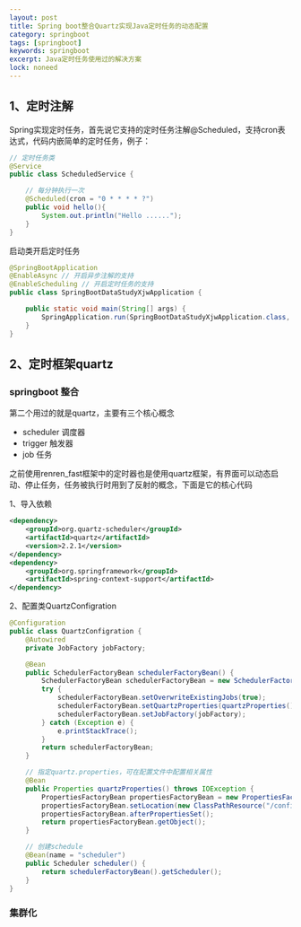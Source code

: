 ```yaml
---
layout: post
title: Spring boot整合Quartz实现Java定时任务的动态配置
category: springboot
tags: [springboot]
keywords: springboot
excerpt: Java定时任务使用过的解决方案
lock: noneed
---
```


## 1、定时注解

Spring实现定时任务，首先说它支持的定时任务注解@Scheduled，支持cron表达式，代码内嵌简单的定时任务，例子：

```java
// 定时任务类
@Service
public class ScheduledService {

	// 每分钟执行一次
	@Scheduled(cron = "0 * * * * ?")
	public void hello(){
		System.out.println("Hello ......");
	}
} 
```

启动类开启定时任务

```java
@SpringBootApplication
@EnableAsync // 开启异步注解的支持
@EnableScheduling // 开启定时任务的支持
public class SpringBootDataStudyXjwApplication {

	public static void main(String[] args) {
		SpringApplication.run(SpringBootDataStudyXjwApplication.class, args);
	}
}
```

## 2、定时框架quartz

### springboot 整合

第二个用过的就是quartz，主要有三个核心概念

- scheduler 调度器
- trigger 触发器
- job 任务

之前使用renren_fast框架中的定时器也是使用quartz框架，有界面可以动态启动、停止任务，任务被执行时用到了反射的概念，下面是它的核心代码



1、导入依赖

```xml
<dependency>
    <groupId>org.quartz-scheduler</groupId>
    <artifactId>quartz</artifactId>
    <version>2.2.1</version>
</dependency>
<dependency>
    <groupId>org.springframework</groupId>
    <artifactId>spring-context-support</artifactId>
</dependency>
```

2、配置类QuartzConfigration

```java
@Configuration
public class QuartzConfigration {
    @Autowired
    private JobFactory jobFactory;

    @Bean
    public SchedulerFactoryBean schedulerFactoryBean() {
        SchedulerFactoryBean schedulerFactoryBean = new SchedulerFactoryBean();
        try {
            schedulerFactoryBean.setOverwriteExistingJobs(true);
            schedulerFactoryBean.setQuartzProperties(quartzProperties());
            schedulerFactoryBean.setJobFactory(jobFactory);
        } catch (Exception e) {
            e.printStackTrace();
        }
        return schedulerFactoryBean;
    }

    // 指定quartz.properties，可在配置文件中配置相关属性
    @Bean
    public Properties quartzProperties() throws IOException {
        PropertiesFactoryBean propertiesFactoryBean = new PropertiesFactoryBean();
        propertiesFactoryBean.setLocation(new ClassPathResource("/config/quartz.properties"));
        propertiesFactoryBean.afterPropertiesSet();
        return propertiesFactoryBean.getObject();
    }

    // 创建schedule
    @Bean(name = "scheduler")
    public Scheduler scheduler() {
        return schedulerFactoryBean().getScheduler();
    }
}
```





### 集群化

